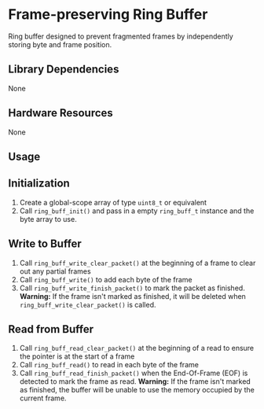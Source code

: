 # Frame-preserving Ring Buffer
Ring buffer designed to prevent fragmented frames by independently storing byte and frame position.

## Library Dependencies
None

## Hardware Resources
None

## Usage
## Initialization
1. Create a global-scope array of type `uint8_t` or equivalent
2. Call `ring_buff_init()` and pass in a empty `ring_buff_t` instance and the byte array to use.

## Write to Buffer
1. Call `ring_buff_write_clear_packet()` at the beginning of a frame to clear out any partial frames
2. Call `ring_buff_write()` to add each byte of the frame
3. Call `ring_buff_write_finish_packet()` to mark the packet as finished. **Warning:** If the frame isn't marked as finished, it will be deleted when `ring_buff_write_clear_packet()` is called.

## Read from Buffer
1. Call `ring_buff_read_clear_packet()` at the beginning of a read to ensure the pointer is at the start of a frame
2. Call `ring_buff_read()` to read in each byte of the frame
3. Call `ring_buff_read_finish_packet()` when the End-Of-Frame (EOF) is detected to mark the frame as read. **Warning:** If the frame isn't marked as finished, the buffer will be unable to use the memory occupied by the current frame.
